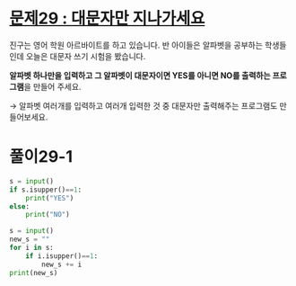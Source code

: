 # [문제29 : 대문자만 지나가세요](https://www.notion.so/29-6b76e5eeb6974c0790ad9d9417280e71)

진구는 영어 학원 아르바이트를 하고 있습니다. 반 아이들은 알파벳을 공부하는 학생들인데 오늘은 대문자 쓰기 시험을 봤습니다.

**알파벳 하나만을 입력하고 그 알파벳이 대문자이면 YES를 아니면 NO를 출력하는 프로그램**을 만들어 주세요.

→ 알파벳 여러개를 입력하고 여러개 입력한 것 중 대문자만 출력해주는 프로그램도 만들어보세요.

# 풀이29-1

``` python
s = input()
if s.isupper()==1:
    print("YES")
else:
    print("NO")
```

``` python
s = input()
new_s = ""
for i in s:
    if i.isupper()==1:
        new_s += i
print(new_s)
```